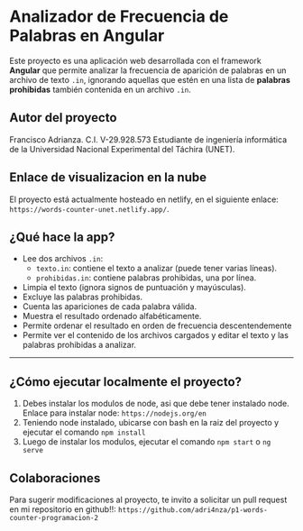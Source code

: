 # Analizador de Frecuencia de Palabras en Angular
Este proyecto es una aplicación web desarrollada con el framework **Angular** que permite analizar la frecuencia de aparición de palabras en un archivo de texto `.in`, ignorando aquellas que estén en una lista de **palabras prohibidas** también contenida en un archivo `.in`.

## Autor del proyecto
Francisco Adrianza. C.I. V-29.928.573
Estudiante de ingeniería informática de la Universidad Nacional Experimental del Táchira (UNET).

## Enlace de visualizacion en la nube
El proyecto está actualmente hosteado en netlify, en el siguiente enlace: `https://words-counter-unet.netlify.app/`.

## ¿Qué hace la app?

- Lee dos archivos `.in`:
  - `texto.in`: contiene el texto a analizar (puede tener varias líneas).
  - `prohibidas.in`: contiene palabras prohibidas, una por línea.
- Limpia el texto (ignora signos de puntuación y mayúsculas).
- Excluye las palabras prohibidas.
- Cuenta las apariciones de cada palabra válida.
- Muestra el resultado ordenado alfabéticamente.
- Permite ordenar el resultado en orden de frecuencia descentendemente
- Permite ver el contenido de los archivos cargados y editar el texto y las palabras prohibidas a analizar.
---

## ¿Cómo ejecutar localmente el proyecto?
1. Debes instalar los modulos de node, asi que debe tener instalado node. Enlace para instalar node: `https://nodejs.org/en`
2. Teniendo node instalado, ubicarse con bash en la raiz del proyecto y ejecutar el comando `npm install`
3. Luego de instalar los modulos, ejecutar el comando `npm start` o `ng serve`

## Colaboraciones
Para sugerir modificaciones al proyecto, te invito a solicitar un pull request en mi repositorio en github!!: `https://github.com/adri4nza/p1-words-counter-programacion-2`
